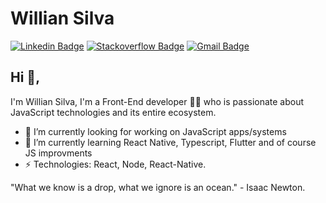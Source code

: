 # Willian Silva
[![Linkedin Badge](https://img.shields.io/badge/-LinkedIn-blue?style=flat-square&logo=Linkedin&logoColor=white&link=https://www.linkedin.com/in/williansilva21/)](https://www.linkedin.com/in/williansilva21/)
[![Stackoverflow Badge](https://img.shields.io/badge/-Stackoverflow-4CA143?style=flat-square&logo=Stackoverflow&logoColor=white&link=https://pt.stackoverflow.com/users/155598/willian-silva)](https://pt.stackoverflow.com/users/155598/willian-silva)
[![Gmail Badge](https://img.shields.io/badge/-Gmail-c14438?style=flat-square&logo=Gmail&logoColor=white&link=mailto:silva.williansantos@gmail.com)](mailto:silva.williansantos@gmail.com)
## Hi 👋, 
I'm Willian Silva, I'm a Front-End developer 👨‍💻 who is passionate about JavaScript technologies and its entire ecosystem. 

- 🔭 I’m currently looking for working on JavaScript apps/systems
- 🌱 I’m currently learning React Native, Typescript, Flutter and of course JS improvments
-  ⚡ Technologies: React, Node, React-Native.

"What we know is a drop, what we ignore is an ocean." - Isaac Newton.
